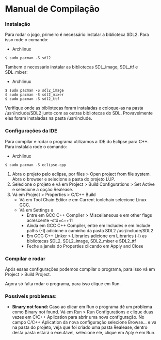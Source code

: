 # Manual de Compilação

### Instalação
  Para rodar o jogo, primeiro é necessário instalar a biblioteca SDL2. Para isso rode o comando:
* Archlinux
```
$ sudo pacman -S sdl2
```

Tambem é necessário instalar as bibliotecas SDL_image, SDL_ttf e SDL_mixer:

* Archlinux
```
$ sudo pacman -S sdl2_image
$ sudo pacman -S sdl2_mixer
$ sudo pacman -S sdl2_ttf
```

Verifique onde as bibliotecas foram instaladas e coloque-as na pasta /usr/include/SDL2 junto com as outras bibliotecas do SDL. Provavelmente elas foram instaladas na pasta /usr/include.

### Configurações da IDE
  Para compilar e rodar o programa utilizamos a IDE do Eclipse para C++. Para instalala rode o comando:

* Archlinux
```
$ sudo pacman -S eclipse-cpp
```
 1. Abra o projeto pelo eclipse, por files > Open project from file system. Abra o browser e selecione a pasta do projeto LUP.  
 2. Selecione o projeto e vá em Project > Build Configurations > Set Active e selecione a opção Realease.  
 3. Vá em Project > Properties > C/C++ Build   
    * Vá em Tool Chain Editor e em Current toolchain selecione Linux GCC.  
    * Vá em Settings e
      - Entre em GCC C++ Compiler > Miscellaneous e em other flags acrescente -std=c++11  
      - Ainda em GCC C++ Compiler, entre em Includes e em Include paths (-I) adicione o caminho da pasta SDL2 /usr/include/SDL2  
      - Em GCC C++ Linker > Libraries adicione em Libraries (-l) as bibliotecas SDL2, SDL2_image, SDL2_mixer e SDL2_ttf  
      - Feche a janela do Properties clicando em Apply and Close  

### Compilar e rodar

Após essas configurações podemos compilar o programa, para isso vá em Project > Build Project.

Agora só falta rodar o programa, para isso clique em Run.

### Possiveis problemas:

* __Binary not found:__
Caso ao clicar em Run o programa dê um problema como Binary not found. Vá em Run > Run Configurations e clique duas vezes em C/C++ Aplication para abrir uma nova configuração. No campo C/C++ Aplication da nova configuração selecione Browse... e va na pasta do projeto, veja que foi criado uma pasta Realease, dentro desta pasta estará o exeutável, selecione ele, clique em Aply e em Run.
